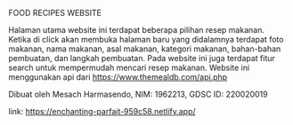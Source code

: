 FOOD RECIPES WEBSITE

Halaman utama website ini terdapat beberapa pilihan resep makanan. Ketika di click akan membuka halaman baru yang didalamnya 
terdapat foto makanan, nama makanan, asal makanan, kategori makanan, bahan-bahan pembuatan, dan langkah pembuatan. Pada website ini juga terdapat
fitur search untuk mempermudah mencari resep makanan. Website ini menggunakan api dari https://www.themealdb.com/api.php

Dibuat oleh Mesach Harmasendo, NIM: 1962213, GDSC ID: 220020019

link: https://enchanting-parfait-959c58.netlify.app/